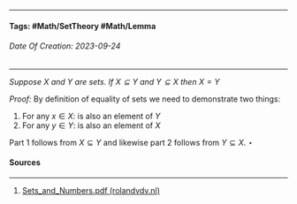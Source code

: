 __________________________________________________________________________
#### **Tags:** #Math/SetTheory #Math/Lemma
###### *Date Of Creation: 2023-09-24*
__________________________________________________________________________

*Suppose $X$ and $Y$ are sets. If $X \subseteq Y$ and $Y \subseteq X$ then $X = Y$*

*Proof:* By definition of equality of sets we need to demonstrate two things:

1. For any $x \in X$: is also an element of $Y$
2. For any $y \in Y$: is also an element of $X$

Part 1 follows from $X \subseteq Y$ and likewise part 2 follows from $Y \subseteq X$. $\star$
#### Sources
__________________________________________________________________________
1. [Sets_and_Numbers.pdf (rolandvdv.nl)](https://www.rolandvdv.nl/Sets_and_Numbers.pdf) 